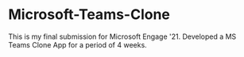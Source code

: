 # Microsoft-Teams-Clone
This is my final submission for Microsoft Engage '21. Developed a MS Teams Clone App for a period of 4 weeks.
